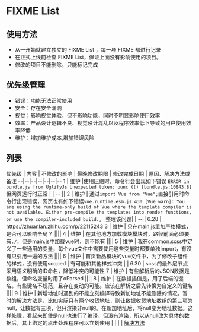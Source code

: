 # FIXME List

## 使用方法
 * 从一开始就建立独立的 FIXME List ，每一项 FIXME 都进行记录
 * 在正式上线前检查 FIXME List，保证上面没有影响使用的项目。
 * 修改的项目不能删除，只能标记完成


## 优先级管理
* 错误：功能无法正常使用
* 安全：存在安全漏洞
* 视觉：影响视觉体验，但不影响功能，同时不明显影响使用效率
* 效率：产品设计逻辑不良、视觉设计混乱以及程序效率低下导致的用户使用效率降低
* 维护：增加维护成本,增加错误风险

## 列表
优先级 | 内容 | 不修改的影响 | 最晚修改期限 | 修改完成日期 | 原因、解决方法或备注
--|--|--|--|--|--|--
1 | 维护 |使用压缩时，命令行会出现如下错误 `ERROR in bundle.js from UglifyJs Unexpected token: punc (() [bundle.js:10843,8]` 但网页运行时正常 | | -- ||
2 | 维护 | 通过`import Vue from "Vue";`直接引用时命令行出现错误，网页也有如下错误`vue.runtime.esm.js:430 [Vue warn]: You are using the runtime-only build of Vue where the template compiler is not available. Either pre-compile the templates into render functions, or use the compiler-included build.`。 整理该问题|  | -- | 6.28 | https://zhuanlan.zhihu.com/p/22115243
3 | 维护 | 只在main.js里加严格模式，是否可以影响全局？ ||||
4 | 维护 | 在其他地方加载模块模块时，路径前面必须要有`./`，但是main.js中加载vue时，则不能有 ||||
5 | 维护 | 我在common.scss中定义了一些通用的变量，每个vue文件中需要使用这些变量时都要单独import，有没有只引用一遍的方法 ||||
6 | 维护 | 首页新品模块的vue文件中，为了修改子组件的样式，没有使用scoped | 有可能和其他样式冲突 | | 6.30 | scss的最外层节点采用语义明确的ID命名，降低冲突的可能性
7 | 维护 | 有些解析后的JSON数据是数组，但命名变量时用了oParsed ||||
8 | 维护 | 在数据插值是，用了后端的键名。有些键名不规范，且存在变动的可能。应该在解析之后先转换为自定义的键名 ||||
9 | 维护 | 新增地址时遇到的不能立刻编译导致新加地址不能删除的情况。暂时的解决方法是，比如实际只有两个收货地址，则让数据收货地址数组的第三项为null，让数据有三项，但只渲染非null的。在新加地址后，将null变为地址数据。这样处理，看起来即使是null也进行了编译，但没有渲染，所以从null改为具体的数据后，其上绑定的点击处理程序可以立刻使用 | | | | [解决方法](https://github.com/samoyi/VueStudy/issues/8)
